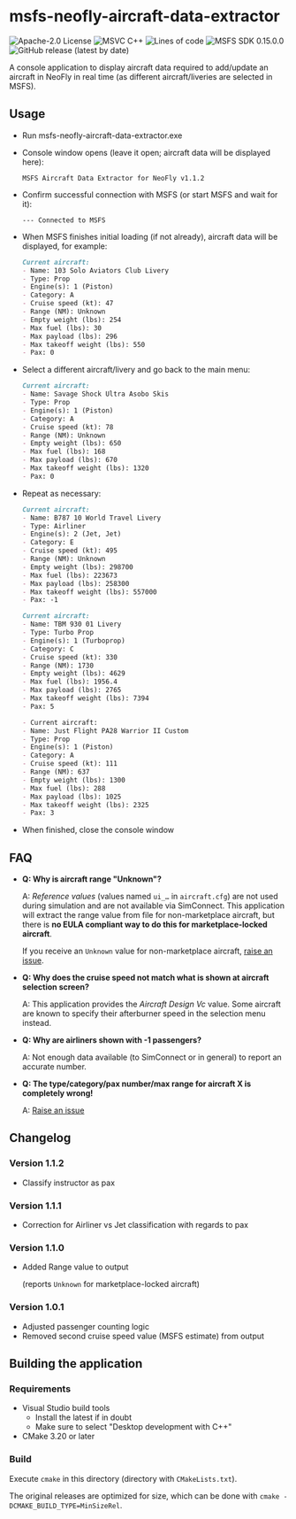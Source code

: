# msfs-neofly-aircraft-data-extractor

![Apache-2.0 License](https://img.shields.io/github/license/savormix/msfs-neofly-aircraft-data-extractor)
![MSVC C++](https://img.shields.io/github/languages/top/savormix/msfs-neofly-aircraft-data-extractor)
![Lines of code](https://img.shields.io/tokei/lines/github/savormix/msfs-neofly-aircraft-data-extractor)
![MSFS SDK 0.15.0.0](https://img.shields.io/badge/MSFS%20SDK-0.15.0.0-lightgrey)
![GitHub release (latest by date)](https://img.shields.io/github/v/release/savormix/msfs-neofly-aircraft-data-extractor)


A console application to display aircraft data required to add/update an aircraft in NeoFly in real time (as different aircraft/liveries are selected in MSFS).

## Usage

- Run msfs-neofly-aircraft-data-extractor.exe
- Console window opens (leave it open; aircraft data will be displayed here):

  `MSFS Aircraft Data Extractor for NeoFly v1.1.2`
- Confirm successful connection with MSFS (or start MSFS and wait for it):

  `--- Connected to MSFS`
- When MSFS finishes initial loading (if not already), aircraft data will be displayed, for example:
  ```markdown
  Current aircraft:
  - Name: 103 Solo Aviators Club Livery
  - Type: Prop
  - Engine(s): 1 (Piston)
  - Category: A
  - Cruise speed (kt): 47
  - Range (NM): Unknown
  - Empty weight (lbs): 254
  - Max fuel (lbs): 30
  - Max payload (lbs): 296
  - Max takeoff weight (lbs): 550
  - Pax: 0
  ```
- Select a different aircraft/livery and go back to the main menu:
  ```markdown
  Current aircraft:
  - Name: Savage Shock Ultra Asobo Skis
  - Type: Prop
  - Engine(s): 1 (Piston)
  - Category: A
  - Cruise speed (kt): 78
  - Range (NM): Unknown
  - Empty weight (lbs): 650
  - Max fuel (lbs): 168
  - Max payload (lbs): 670
  - Max takeoff weight (lbs): 1320
  - Pax: 0
  ```
- Repeat as necessary:
  ```markdown
  Current aircraft:
  - Name: B787 10 World Travel Livery
  - Type: Airliner
  - Engine(s): 2 (Jet, Jet)
  - Category: E
  - Cruise speed (kt): 495
  - Range (NM): Unknown
  - Empty weight (lbs): 298700
  - Max fuel (lbs): 223673
  - Max payload (lbs): 258300
  - Max takeoff weight (lbs): 557000
  - Pax: -1
    ```
  ```markdown
  Current aircraft:
  - Name: TBM 930 01 Livery
  - Type: Turbo Prop
  - Engine(s): 1 (Turboprop)
  - Category: C
  - Cruise speed (kt): 330
  - Range (NM): 1730
  - Empty weight (lbs): 4629
  - Max fuel (lbs): 1956.4
  - Max payload (lbs): 2765
  - Max takeoff weight (lbs): 7394
  - Pax: 5
  ```
  ```markdown
  - Current aircraft:
  - Name: Just Flight PA28 Warrior II Custom
  - Type: Prop
  - Engine(s): 1 (Piston)
  - Category: A
  - Cruise speed (kt): 111
  - Range (NM): 637
  - Empty weight (lbs): 1300
  - Max fuel (lbs): 288
  - Max payload (lbs): 1025
  - Max takeoff weight (lbs): 2325
  - Pax: 3
  ```
- When finished, close the console window

## FAQ

- **Q: Why is aircraft range "Unknown"?**

  A: _Reference values_ (values named `ui_…` in `aircraft.cfg`) are not used during simulation and are not available via SimConnect.
  This application will extract the range value from file for non-marketplace aircraft, but there is **no EULA compliant way to do this for marketplace-locked aircraft**.

  If you receive an `Unknown` value for non-marketplace aircraft, [raise an issue](https://github.com/savormix/msfs-neofly-aircraft-data-extractor/issues).

- **Q: Why does the cruise speed not match what is shown at aircraft selection screen?**

  A: This application provides the _Aircraft Design Vc_ value. Some aircraft are known to specify their afterburner speed in the selection menu instead.

- **Q: Why are airliners shown with -1 passengers?**
  
  A: Not enough data available (to SimConnect or in general) to report an accurate number.
- **Q: The type/category/pax number/max range for aircraft X is completely wrong!**

  A: [Raise an issue](https://github.com/savormix/msfs-neofly-aircraft-data-extractor/issues)

## Changelog

### Version 1.1.2

- Classify instructor as pax

### Version 1.1.1

- Correction for Airliner vs Jet classification with regards to pax

### Version 1.1.0

- Added Range value to output

  (reports `Unknown` for marketplace-locked aircraft)

### Version 1.0.1

- Adjusted passenger counting logic
- Removed second cruise speed value (MSFS estimate) from output

## Building the application

### Requirements

- Visual Studio build tools
  - Install the latest if in doubt
  - Make sure to select "Desktop development with C++"
- CMake 3.20 or later

### Build

Execute `cmake` in this directory (directory with `CMakeLists.txt`).

The original releases are optimized for size, which can be done with `cmake -DCMAKE_BUILD_TYPE=MinSizeRel`.
